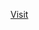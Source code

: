 [Visit]([https://github.com/angular/angular-cli](https://frontendtemplatebyfrancesco.netlify.app/))

